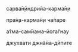 сарва̄н̣ӣндрийа-карма̄н̣и

пра̄н̣а-карма̄н̣и ча̄паре

а̄тма-сам̇йама-йога̄гнау

джухвати джн̃а̄на-дӣпите